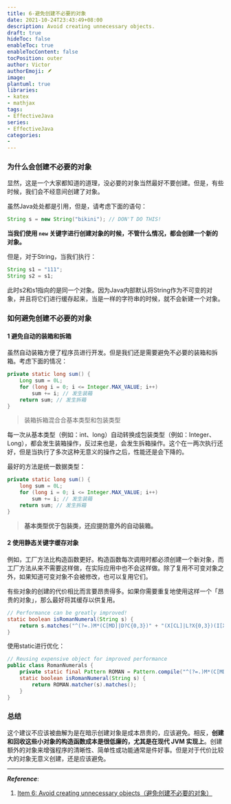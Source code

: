 ```yaml
---
title: 6-避免创建不必要的对象
date: 2021-10-24T23:43:49+08:00
description: Avoid creating unnecessary objects.
draft: true
hideToc: false
enableToc: true
enableTocContent: false
tocPosition: outer
author: Victor
authorEmoji: 🪶
image:
plantuml: true
libraries:
- katex
- mathjax
tags:
- EffectiveJava
series:
- EffectiveJava
categories:
-
---
```




<!--第二章：创建和销毁对象-->

### 为什么会创建不必要的对象

显然，这是一个大家都知道的道理，没必要的对象当然最好不要创建。但是，有些时候，我们会不经意间创建了对象。

虽然Java处处都是引用，但是，请考虑下面的语句：

```java
String s = new String("bikini"); // DON'T DO THIS!
```

**当我们使用 `new` 关键字进行创建对象的时候，不管什么情况，都会创建一个新的对象。**

但是，对于String，当我们执行：

```java
String s1 = "111";
String s2 = s1;
```

此时s2和s1指向的是同一个对象。因为Java内部默认将String作为不可变的对象，并且将它们进行缓存起来，当是一样的字符串的时候，就不会新建一个对象。

### 如何避免创建不必要的对象

#### 1 避免自动的装箱和拆箱

虽然自动装箱方便了程序员进行开发。但是我们还是需要避免不必要的装箱和拆箱。考虑下面的情况：

```java
private static long sum() {
    Long sum = 0L;
    for (long i = 0; i <= Integer.MAX_VALUE; i++)
        sum += i; // 发生装箱
    return sum; // 发生拆箱
}
```

> 装箱拆箱混合合基本类型和包装类型

每一次从基本类型（例如：int、long）自动转换成包装类型（例如：Integer、Long），都会发生装箱操作，反过来也是，会发生拆箱操作。这个在一两次执行还好，但是当执行了多次这种无意义的操作之后，性能还是会下降的。

最好的方法是统一数据类型：

```java
private static long sum() {
    long sum = 0L;
    for (long i = 0; i <= Integer.MAX_VALUE; i++)
        sum += i; // 发生装箱
    return sum; // 发生拆箱
}
```

> **基本类型优于包装类，还应提防意外的自动装箱。**

#### 2 使用静态关键字缓存对象

例如，工厂方法比构造函数更好。构造函数每次调用时都必须创建一个新对象，而工厂方法从来不需要这样做，在实际应用中也不会这样做。除了复用不可变对象之外，如果知道可变对象不会被修改，也可以复用它们。

有些对象的创建的代价相比而言要昂贵得多。如果你需要重复地使用这样一个「昂贵的对象」，那么最好将其缓存以供复用。

```java
// Performance can be greatly improved!
static boolean isRomanNumeral(String s) {
    return s.matches("^(?=.)M*(C[MD]|D?C{0,3})" + "(X[CL]|L?X{0,3})(I[XV]|V?I{0,3})$");
}
```

使用static进行优化：

```java
// Reusing expensive object for improved performance
public class RomanNumerals {
    private static final Pattern ROMAN = Pattern.compile("^(?=.)M*(C[MD]|D?C{0,3})" + "(X[CL]|L?X{0,3})(I[XV]|V?I{0,3})$");
    static boolean isRomanNumeral(String s) {
        return ROMAN.matcher(s).matches();
    }
}
```

### 总结

这个建议不应该被曲解为是在暗示创建对象是成本昂贵的，应该避免。相反，**创建和回收这些小对象的构造函数成本是很低廉的，尤其是在现代 JVM 实现上**。创建额外的对象来增强程序的清晰性、简单性或功能通常是件好事。但是对于代价比较大的对象无意义创建，还是应该避免。

---

***Reference***:

1. [Item 6: Avoid creating unnecessary objects（避免创建不必要的对象）](https://github.com/clxering/Effective-Java-3rd-edition-Chinese-English-bilingual/blob/dev/Chapter-2/Chapter-2-Item-6-Avoid-creating-unnecessary-objects.md)
